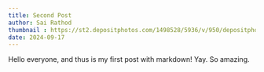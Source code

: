 ```yaml
---
title: Second Post
author: Sai Rathod
thumbnail : https://st2.depositphotos.com/1498528/5936/v/950/depositphotos_59361347-stock-illustration-explosion-bubble-hurray.jpg
date: 2024-09-17
---
```


Hello everyone, and thus is my first post with markdown! Yay.   So amazing.